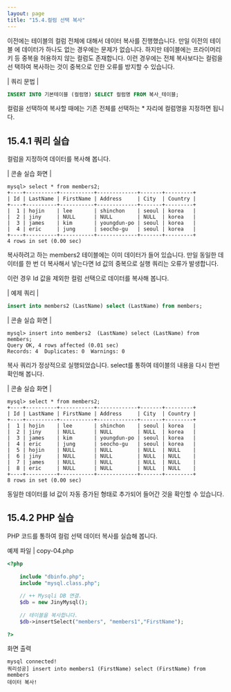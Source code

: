 ```yaml
---
layout: page
title: "15.4.컬럼 선택 복사"
--- 
```

이전에는 테이블의 컬럼 전체에 대해서 데이터 복사를 진행했습니다. 만일 이전의 테이블 에 데이터가 하나도 없는 경우에는 문제가 없습니다. 하지만 테이블에는 프라이머리 키 등 중복을 허용하지 않는 컬럼도 존재합니다. 이런 경우에는 전체 복사보다는 컬럼을 선 택하여 복사하는 것이 중복으로 인한 오류를 방지할 수 있습니다.  

| 쿼리 문법 | 
```sql
INSERT INTO 기본테이블 (컬럼명) SELECT 컬럼명 FROM 복사_테이블; 
```

컬럼을 선택하여 복사할 때에는 기존 전체를 선택하는 * 자리에 컬럼명을 지정하면 됩니다.  

## 15.4.1 쿼리 실습 
컬럼을 지정하여 데이터를 복사해 봅니다.  

| 콘솔 실습 화면 | 
```
mysql> select * from members2;
+----+----------+-----------+-------------+-------+---------+
| Id | LastName | FirstName | Address     | City  | Country |
+----+----------+-----------+-------------+-------+---------+
|  1 | hojin    | lee       | shinchon    | seoul | korea   |
|  2 | jiny     | NULL      | NULL        | NULL  | korea   |
|  3 | james    | kim       | youngdun-po | seoul | korea   |
|  4 | eric     | jung      | seocho-gu   | seoul | korea   |
+----+----------+-----------+-------------+-------+---------+
4 rows in set (0.00 sec) 

```

복사하려고 하는 members2 테이블에는 이미 데이터가 들어 있습니다. 만일 동일한 데이터를 한 번 더 복사해서 넣는다면 Id 값의 중복으로 실행 쿼리는 오류가 발생합니다.  

이런 경우 Id 값을 제외한 컬럼 선택으로 데이터를 복사해 봅니다. 

| 예제 쿼리 | 
```sql
insert into members2 (LastName) select (LastName) from members; 
```

| 콘솔 실습 화면 |
``` 
mysql> insert into members2  (LastName) select (LastName) from members;
Query OK, 4 rows affected (0.01 sec)
Records: 4  Duplicates: 0  Warnings: 0

```
복사 쿼리가 정상적으로 실행되었습니다. select를 통하여 테이블의 내용을 다시 한번 확인해 봅니다.  

| 콘솔 실습 화면 | 
```
mysql> select * from members2;
+----+----------+-----------+-------------+-------+---------+
| Id | LastName | FirstName | Address     | City  | Country |
+----+----------+-----------+-------------+-------+---------+
|  1 | hojin    | lee       | shinchon    | seoul | korea   |
|  2 | jiny     | NULL      | NULL        | NULL  | korea   |
|  3 | james    | kim       | youngdun-po | seoul | korea   |
|  4 | eric     | jung      | seocho-gu   | seoul | korea   |
|  5 | hojin    | NULL      | NULL        | NULL  | NULL    |
|  6 | jiny     | NULL      | NULL        | NULL  | NULL    |
|  7 | james    | NULL      | NULL        | NULL  | NULL    |
|  8 | eric     | NULL      | NULL        | NULL  | NULL    |
+----+----------+-----------+-------------+-------+---------+
8 rows in set (0.00 sec) 

```
동일한 데이터를 Id 값이 자동 증가된 형태로 추가되어 들어간 것을 확인할 수 있습니다.  

## 15.4.2 PHP 실습 
PHP 코드를 통하여 컬럼 선택 데이터 복사를 실습해 봅니다. 

예제 파일 | copy-04.php 
```php
<?php
 
	include "dbinfo.php";
	include "mysql.class.php";
 
    // ++ Mysqli DB 연결.
    $db = new JinyMysql();
 
    // 테이블을 복사합니다.
    $db->insertSelect("members", "members1","FirstName");
 
?>

```

화면 출력 
```
mysql connected!
쿼리성공] insert into members1 (FirstName) select (FirstName) from members
데이터 복사!

```